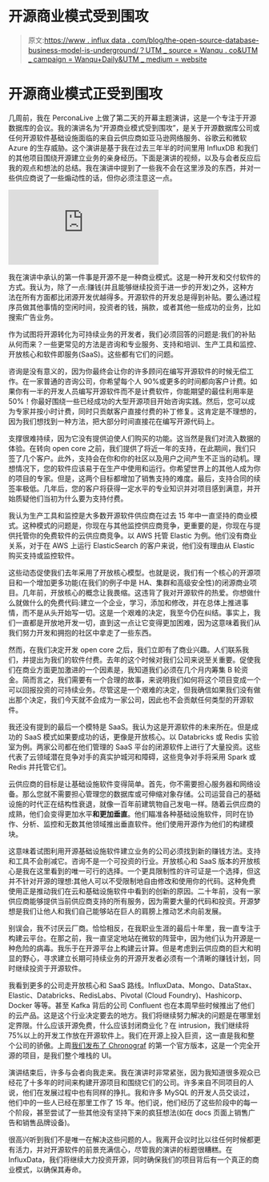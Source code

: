 # 开源商业模式受到围攻

> 原文:[https://www . influx data . com/blog/the-open-source-database-business-model-is-underground/？UTM _ source = Wanqu . co&UTM _ campaign = Wanqu+Daily&UTM _ medium = website](https://www.influxdata.com/blog/the-open-source-database-business-model-is-under-siege/?utm_source=wanqu.co&utm_campaign=Wanqu+Daily&utm_medium=website)



# 开源商业模式正受到围攻

几周前，我在 PerconaLive 上做了第二天的开幕主题演讲，这是一个专注于开源数据库的会议。我的演讲名为“开源商业模式受到围攻”，是关于开源数据库公司或任何开源软件基础设施面临的来自云供应商如亚马逊网络服务、谷歌云和微软 Azure 的生存威胁。这个演讲是基于我在过去三年半的时间里用 InfluxDB 和我们的其他项目围绕开源建立业务的亲身经历。下面是演讲的视频，以及与会者反应后我的观点和想法的总结。我在演讲中提到了一些我不会在这里涉及的东西，并对一些供应商说了一些煽动性的话，但你必须注意这一点。

<iframe src="https://www.youtube.com/embed/Kvf5jWZjw0U" frameborder="0" allowfullscreen="allowfullscreen">VIDEO</iframe>

我在演讲中承认的第一件事是开源不是一种商业模式。这是一种开发和交付软件的方式。我认为，除了一点:赚钱(并且能够继续投资于进一步的开发)之外，这种方法在所有方面都比闭源开发优越得多。开源软件的开发总是得到补贴。要么通过程序员做其他事情的空闲时间，投资者的钱，捐款，或者其他一些成功的业务，比如搜索广告业务。

作为试图将开源转化为可持续业务的开发者，我们必须回答的问题是:我们的补贴从何而来？一些更常见的方法是咨询和专业服务、支持和培训、生产工具和监控、开放核心和软件即服务(SaaS)。这些都有它们的问题。

咨询是没有意义的，因为你最终会让你的许多顾问在编写开源软件的时候无偿工作。在一家普通的咨询公司，你希望每个人 90%或更多的时间都向客户计费。如果你有一半的开发人员编写开源软件而不是计费软件，你能期望的最佳利用率是 50%！你最好围绕一些已经成功的大型开源项目开始咨询实践。然后，您可以成为专家并按小时计费，同时只贡献客户直接付费的补丁修复。这肯定是不理想的，因为我们想找到一种方法，把大部分时间直接花在编写开源代码上。

支撑很难持续，因为它没有提供迫使人们购买的功能。这当然是我们对流入数据的体验。在转向 open core 之前，我们提供了将近一年的支持，在此期间，我们只签了几个客户。此外，支持会在你和你的社区以及用户之间产生不正当的动机。理想情况下，您的软件应该易于在生产中使用和运行。你希望世界上的其他人成为你的项目的专家。但是，这两个目标都增加了销售支持的难度。最后，支持合同的续签率极低。几年后，您的客户将获得一定水平的专业知识并对项目感到满意，并开始质疑他们当初为什么要为支持付费。

我认为生产工具和监控是大多数开源软件供应商在过去 15 年中一直坚持的商业模式。这种模式的问题是，你现在与其他监控供应商竞争，更重要的是，你现在与提供托管你的免费软件的云供应商竞争。以 AWS 托管 Elastic 为例。他们没有商业关系，对于在 AWS 上运行 ElasticSearch 的客户来说，他们没有理由从 Elastic 购买支持或监控软件。

这些动态促使我们去年采用了开放核心模型。也就是说，我们有一个核心的开源项目和一个增加更多功能(在我们的例子中是 HA、集群和高级安全性)的闭源商业项目。几年前，开放核心的概念让我畏缩。这违背了我对开源软件的热爱。你想做什么就做什么的免费代码:建立一个企业，学习，添加和修改，并在总体上推进事情，而不是从头开始写一切。这是一个艰难的决定，我至今仍在纠结。事实上，我们一直都是开放地开发一切，直到这一点让它变得更加困难，因为这意味着我们从我们努力开发和拥抱的社区中拿走了一些东西。

然而，在我们决定开发 open core 之后，我们立即有了商业兴趣。人们联系我们，并提出为我们的软件付费。去年的这个时候对我们公司来说至关重要。促使我们在商业方面更加激进的一个因素是，我知道我们必须在几个月内筹集 B 轮资金。简而言之，我们需要有一个合理的故事，来说明我们如何将这个项目变成一个可以回报投资的可持续业务。尽管这是一个艰难的决定，但我确信如果我们没有做出那个决定，我们今天就不会成为一家公司，因此也不会贡献任何类型的开源软件。

我还没有提到的最后一个模特是 SaaS。我认为这是开源软件的未来所在。但是成功的 SaaS 模式如果要成功的话，更像是开放核心。以 Databricks 或 Redis 实验室为例。两家公司都在他们管理的 SaaS 平台的闭源软件上进行了大量投资。这些代表了云领域潜在竞争对手的真实护城河和障碍，这些竞争对手将采用 Spark 或 Redis 并托管它们。

云供应商的目标是让基础设施软件变得简单。首先，你不需要担心服务器和网络设备。那么您就不需要担心管理您的数据库或可伸缩对象存储。公司运营自己的基础设施的时代正在结构性衰退，就像一百年前建筑物自己发电一样。随着云供应商的成熟，他们会变得更加水平**和更加垂直**。他们瞄准各种基础设施软件，同时在协作、分析、监控和无数其他领域推出垂直软件。他们使用开源作为他们的构建模块。

这意味着试图利用开源基础设施软件建立业务的公司必须找到新的赚钱方法。支持和工具不会削减它。咨询不是一个可投资的行业。开放核心和 SaaS 版本的开放核心是我在这里看到的唯一可行的选择。一个更具限制性的许可证是一个选择，但这并不针对开源的理想:其他人可以不受限制地自由修改和使用你的代码。这种免费使用正是推动我们在云和基础设施软件中看到的创新的原因。二十年前，没有一家供应商能够提供当前供应商支持的所有服务，因为需要大量的代码和投资。开源梦想是我们让他人和我们自己能够站在巨人的肩膀上推动艺术向前发展。

别误会，我不讨厌云厂商。恰恰相反，在我职业生涯的最后十年里，我一直专注于构建云平台。在那之前，我一直坚定地站在微软的阵营中，因为他们认为开源是一种危险的病毒。我乐于在开源平台上构建云计算。但是考虑到云供应商的巨大和明显的野心，寻求建立长期可持续业务的开源开发者必须有一个清晰的赚钱计划，同时继续投资于开源软件。

我看到更多的公司走开放核心和 SaaS 路线。InfluxData、Mongo、DataStax、Elastic、Databricks、RedisLabs、Pivotal (Cloud Foundry)、Hashicorp、Docker 等等。甚至 Kafka 背后的公司 Confluent 也在本周早些时候推出了他们的云产品。这是这个行业决定要去的地方。我们将继续努力解决的问题是在哪里划定界限。什么应该开源免费，什么应该封闭商业化？在 intrusion，我们继续将 75%以上的开发工作放在开源软件上。我们在开源上投入巨资，这一直是我和整个公司的骄傲。上周[我们发布了 Chronograf](https://w2.influxdata.com/influxdata-simplifies-iot-and-devops-monitoring-with-enhanced-visualization-features/) 的第一个官方版本，这是一个完全开源的项目，是我们整个堆栈的 UI。

演讲结束后，许多与会者向我走来。我在演讲时非常紧张，因为我知道很多观众已经花了十多年的时间来构建开源项目和围绕它们的公司。许多来自不同项目的人说，他们在发展过程中也有同样的挣扎。我和许多 MySQL 的开发人员交谈过，他们中的一些人已经在那里工作了 15 年。他们说，他们经历了这些阶段中的每一个阶段，甚至尝试了一些其他没有坚持下来的疯狂想法(如在 docs 页面上销售广告和销售品牌设备)。

很高兴听到我们不是唯一在解决这些问题的人。我离开会议时比以往任何时候都更有活力，并对开源软件的前景充满信心，尽管我的演讲的标题很糟糕。在 InfluxData，我们将继续大力投资开源，同时确保我们的项目背后有一个真正的商业模式，以确保其寿命。


